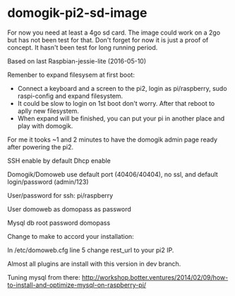# domogik-pi2-sd-image

For now you need at least a 4go sd card. The image could work on a 2go but has not been test for that.
Don't forget for now it is just a proof of concept. It hasn't been test for long running period.

Based on last Raspbian-jessie-lite (2016-05-10)

Remenber to expand filesysem at first boot:

- Connect a keyboard and a screen to the pi2, login as pi/raspberry, sudo raspi-config and expand filesystem.
- It could be slow to login on 1st boot don't worry. After that reboot to aplly new filesystem.
- When expand will be finished, you can put your pi in another place and play with domogik.

For me it tooks ~1 and 2 minutes to have the domogik admin page ready after powering the pi2.

SSH enable by default
Dhcp enable

Domogik/Domoweb use default port (40406/40404), no ssl, and default login/password (admin/123)

User/password for ssh:
pi/raspberry

User domoweb as domopass as password

Mysql db root password domopass

Change to make to accord your installation:

In /etc/domoweb.cfg line 5 change rest_url to your pi2 IP.


Almost all plugins are install with this version in dev branch.


Tuning mysql from there:
http://workshop.botter.ventures/2014/02/09/how-to-install-and-optimize-mysql-on-raspberry-pi/
